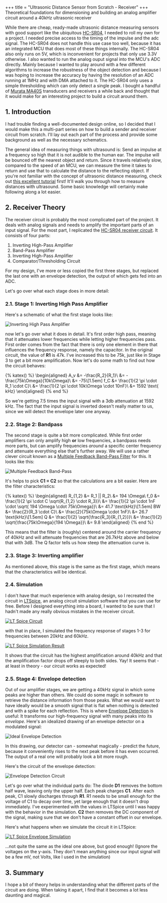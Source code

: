 +++
title = "Ultrasonic Distance Sensor from Scratch - Receiver"
+++
Theoretical foundations for dimensioning and building an analog amplifier circuit around a 40kHz ultrasonic receiver
<!-- more -->

While there are cheap, ready-made ultrasonic distance measuring sensors with good support like the ubiquitous [HC-SR04](https://cdn.sparkfun.com/datasheets/Sensors/Proximity/HCSR04.pdf), I needed to roll my own for a project. I needed precise access to the timing of the impulse and the adc signal. The HC-SR04 does not handle this use case too well, because it has an integrated MCU that does most of these things internally. The HC-SR04 also only runs on 5V, which is inconvenient for projects that only use 3.3V otherwise. I also wanted to run the analog ouput signal into the MCU's ADC directly. Mainly because I wanted to play around with a few different algorithms to increase the robustness of the object detection and because I was hoping to increase the accuracy by having the resolution of an ADC running at 1MHz and with DMA attached to it. The HC-SR04 only uses a simple thresholding which can only detect a single peak. I bought a handful of [Murata MA40S](https://www.murata.com/~/media/webrenewal/products/sensor/ultrasonic/open/datasheet_maopn.ashx?la=en) transducers and receivers a while back and thought that it would make for an interesting project to build a circuit around them.

## 1. Introduction

I had trouble finding a well-documented design online, so I decided that I would make this a multi-part series on how to build a sender and receiver circuit from scratch. I'll lay out each part of the process and provide some background as well as the necessary schematics.

The general idea of measuring things with ultrasound is: Send an impulse at a frequency so high that it is not audible to the human ear. The impulse will be bounced off the nearest object and return. Since it travels relatively slow, compared to the speed of an MCU, we can measure the time it takes to return and use that to calculate the distance to the reflecting object.
If you're not familiar with the concept of ultrasonic distance measuring, check out [this excellent tutorial](https://lastminuteengineers.com/arduino-sr04-ultrasonic-sensor-tutorial/) first! It'll walk you through how to measure distances with ultrasound. Some basic knowledge will certainly make following along a lot easier.

## 2. Receiver Theory

The receiver circuit is probably the most complicated part of the project. It deals with analog signals and needs to amplify the important parts of an input signal. For the most part, I replicated the [HC-SR04 receiver circuit](http://www.pcserviceselectronics.co.uk/arduino/Ultrasonic/electronics.php#circuit). It consists of four parts:

1. Inverting High-Pass Amplifier
2. Band-Pass Amplifier
3. Inverting High-Pass Amplifier
4. Comparator/Thresholding Circuit

For my design, I've more or less copied the first three stages, but replaced the last one with an envelope detection, the output of which gets fed into an ADC.

Let's go over what each stage does in more detail:

### 2.1. Stage 1: Inverting High Pass Amplifier

Here's a schematic of what the first stage looks like:

![Inverting High Pass Amplifier](/images/ultrasonic/inverting_amp.png)

now let's go over what it does in detail. It's first order high pass, meaning that it attenuates lower frequencies while letting higher frequencies pass. First order comes from the fact that there is only one element in there that influences the frequency response, namely the capacitor. In the original circuit, the value of **R1** is 47k. I've increased this to be 75k, just like in Stage 3 to get a bit more amplification. Now let's do some math to find out how the circuit behaves: 


{% katex() %}
\begin{aligned}
A_v &= -\frac{R_2}{R_1}\\
	&= -\frac{75k\Omega}{10k\Omega}\\
	&= -75\\[1.5em]
f_C &= \frac{1}{2 \pi \cdot R_1 \cdot C}\\
	&= \frac{1}{2 \pi \cdot 10k\Omega \cdot 10nF}\\
    &= 1592 \text{ kHz}
\end{aligned}
{% end %}

So we're getting 7.5 times the input signal with a 3db attenuation at 1592 kHz. The fact that the input signal is inverted doesn't really matter to us, since we will detect the envelope later one anyway.

### 2.2. Stage 2: Bandpass

The second stage is quite a bit more complicated. While first order amplifiers can only amplify high **or** low frequencies, a bandpass needs more parts, but can amplify frequencies *around* a specific center frequency and attenuate everything else that's further away. We will use a rather clever circuit known as a [Multiple Feedback Band-Pass Filter](http://www.ecircuitcenter.com/Circuits/MFB_bandpass/MFB_bandpass.htm) for this. It looks like this:

![Multiple Feedback Band-Pass](/images/ultrasonic/mf_bandpass.png)

It's helps to pick **C1 = C2** so that the calculations are a bit easier. Here are the filter characteristics:


{% katex() %}
\begin{aligned}
R_{1,2} &= R_1 || R_2\\
		&= 194 \Omega\\
f_0 	&= \frac{1}{2 \pi \cdot C \sqrt{R_{1,2} \cdot R_3}}\\
		&= \frac{1}{2 \pi \cdot 1nF \cdot \sqrt{ 194 \Omega \cdot 75k\Omega}}\\
		&= 41.7 \text{kHz}\\[1.5em]
BW 		&= \frac{2}{R_3 \cdot C}\\
		&= \frac{2}{75k\Omega \cdot 1nF}\\
        &= 26.7 \text{kHz}\\[1.5em]
Q 		&= \frac{1}{2} \sqrt{\frac{R_3}{R_{1,2}}}\\
		&= \frac{1}{2} \sqrt{\frac{75k\Omega}{194 \Omega}}\\
		&= 9.8
\end{aligned}
{% end %}


This means that the filter is (roughly) centered around the carrier frequency of 40kHz and will attenuate frequencies that are 26.7kHz above and below that with 3dB. The Q factor tells us how steep the attenuation curve is.

### 2.3. Stage 3: Inverting amplifier

As mentioned above, this stage is the same as the first stage, which means that the characteristics will be identical.

### 2.4. Simulation

I don't have that much experience with analog design, so I recreated the circuit in [LTSpice](https://www.analog.com/en/design-center/design-tools-and-calculators/ltspice-simulator.html), an analog circuit simulation software that you can use for free. Before I designed everything into a board, I wanted to be sure that I hadn't made any really obvious mistakes in the receiver circuit.

[![LT Spice Circuit](/images/ultrasonic/ltspice_circuit.png)](/images/ultrasonic/ltspice_circuit.png)

with that in place, I simulated the frequency response of stages 1-3 for frequencies between 20kHz and 60kHz.

[![LT Spice Simulation Result](/images/ultrasonic/ltspice_sim.png)](/images/ultrasonic/ltspice_sim.png)

It shows that the circuit has the highest amplification around 40kHz and that the amplification factor drops off steeply to both sides. Yay! It seems that - at least in theory - our circuit works as expected!

### 2.5. Stage 4: Envelope detection

Out of our amplifier stages, we are getting a 40kHz signal in which some peaks are higher than others. We could do some magic in software to retrieve the distance information from those peaks. What we would want to have ideally would be a smooth signal that is flat when nothing is detected and with a spike for each reflection. This is where [Envelope Detection](https://en.wikipedia.org/wiki/Envelope_detector) is useful: It transforms our high-frequency signal with many peaks into its *envelope*. Here's an idealized drawing of an envelope detector on a modulated signal:

![Ideal Envelope Detection](/images/ultrasonic/envelope_ideal.png)

In this drawing, our detector can - somewhat magically - predict the future, because it conveniently rises to the next peak before it has even occurred. The output of a real one will probably look a bit more rough.

Here's the circuit of the envelope detection:

![Envelope Detection Circuit](/images/ultrasonic/envelope_circuit.png)

Let's go over what the individual parts do: The diode **D1** removes the bottom half wave, leaving only the upper half. Each peak charges **C1**. After each peak, C1 slowly discharges through **R1**. R1 needs to be small enough for the voltage of C1 to decay over time, yet large enough that it doesn't drop immediately. I've experimented with the values in LTSpice until I was happy with the behavior in the simulation. **C2** then removes the DC component of the signal, making sure that we don't have a constant offset in our envelope. 

Here's what happens when we simulate the circuit it in LTSpice:

[![LT Spice Envelope Simulation](/images/ultrasonic/ltspice_envelope_sim.png)](/images/ultrasonic/ltspice_envelope_sim.png)

...not quite the same as the ideal one above, but good enough! (Ignore the voltages on the y-axis. They don't mean anything since our input signal will be a few mV, not Volts, like I used in the simulation)

## 3. Summary

I hope a bit of theory helps in understanding what the different parts of the circuit are doing. When taking it apart, I find that it becomes a lot less daunting and magical.
